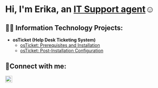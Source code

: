 <h1>Hi, I'm Erika, an <a href="https://www.linkedin.com/in/erika-palmer-67354a2b3/">IT Support agent</a>☺</h1>

<h2>👨‍💻 Information Technology Projects:</h2>

- <b>osTicket (Help Desk Ticketing System)</b>
  - [osTicket: Prerequisites and Installation](https://github.com/ErikaPalmer1009/osticket-prereqs)
  - [osTicket: Post-Installation Configuration](https://github.com/ErikaPalmer1009/osTicket-post-instal)

<h2>🤳Connect with me:</h2>


[<img align="left" alt="Josh | LinkedIn" width="22px" src="https://cdn.jsdelivr.net/npm/simple-icons@v3/icons/linkedin.svg" />][linkedin]

[linkedin]: https://www.linkedin.com/in/erika-palmer-67354a2b3/
